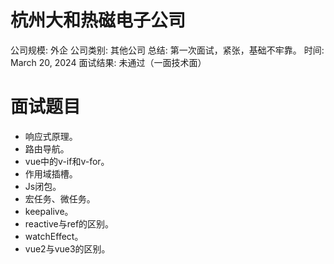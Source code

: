 # 杭州大和热磁电子公司

公司规模: 外企
公司类别: 其他公司
总结: 第一次面试，紧张，基础不牢靠。
时间: March 20, 2024
面试结果: 未通过（一面技术面）

# 面试题目

- 响应式原理。
- 路由导航。
- vue中的v-if和v-for。
- 作用域插槽。
- Js闭包。
- 宏任务、微任务。
- keepalive。
- reactive与ref的区别。
- watchEffect。
- vue2与vue3的区别。